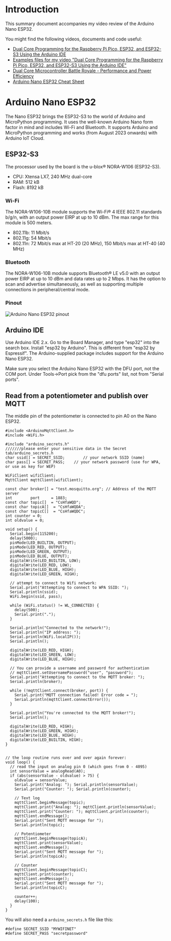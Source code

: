 # Introduction
This summary document accompanies my video review of the Arduino Nano ESP32.

You might find the following videos, documents and code useful:

- [Dual Core Programming for the Raspberry Pi Pico, ESP32, and ESP32-S3 Using the Arduino IDE](https://www.youtube.com/watch?v=w5YigjvSaF4)
- [Examples files for my video "Dual Core Programming for the Raspberry Pi Pico, ESP32, and ESP32-S3 Using the Arduino IDE"](https://github.com/garyexplains/examples/tree/master/Dual_Core_for_RP2040_ESP32_ESP32-S3)
- [Dual Core Microcontroller Battle Royale - Performance and Power Efficiency](https://www.youtube.com/watch?v=CD9c6UK_uis)
- [Arduino Nano ESP32 Cheat Sheet](https://docs.arduino.cc/tutorials/nano-esp32/cheat-sheet)

# Arduino Nano ESP32
The Nano ESP32 brings the ESP32-S3 to the world of Arduino and MicroPython programming. It uses the
well-known Arduino Nano form factor in mind and includes Wi-Fi and Bluetooth. It supports Arduino and MicroPython programming and works (from August 2023 onwards) with Arduino IoT Cloud.

## ESP32-S3
The processor used by the board is the u-blox® NORA-W106 (ESP32-S3).

- CPU: Xtensa LX7, 240 MHz dual-core
- RAM: 512 kB
- Flash: 8192 kB

### Wi-Fi
The NORA-W106-10B module supports the Wi-Fi® 4 IEEE 802.11 standards b/g/n, with an output power EIRP at up
to 10 dBm. The max range for this module is 500 meters.
- 802.11b: 11 Mbit/s
- 802.11g: 54 Mbit/s
- 802.11n: 72 Mbit/s max at HT-20 (20 MHz), 150 Mbit/s max at HT-40 (40 MHz)

### Bluetooth
The NORA-W106-10B module supports Bluetooth® LE v5.0 with an output power EIRP at up to 10 dBm and data
rates up to 2 Mbps. It has the option to scan and advertise simultaneously, as well as supporting multiple
connections in peripheral/central mode.

### Pinout
![Arduino Nano ESP32 pinout](https://github.com/garyexplains/examples/blob/master/arduino%20nano%20esp32%20pinout.jpg)

## Arduino IDE
Use Arduino IDE 2.x. Go to the Board Manager, and type "esp32" into the search box. Install "esp32 by Arduino". This is different from "esp32 by Espressif". The Arduino-supplied package includes support for the Arduino Nano ESP32.

Make sure you select the Arduino Nano ESP32 with the DFU port, not the COM port. Under Tools->Port pick from the "dfu ports" list, not from "Serial ports".

## Read from a potentiometer and publish over MQTT
The middle pin of the potentiometer is connected to pin A0 on the Nano ESP32.

```
#include <ArduinoMqttClient.h>
#include <WiFi.h>

#include "arduino_secrets.h"
///////please enter your sensitive data in the Secret tab/arduino_secrets.h
char ssid[] = SECRET_SSID;        // your network SSID (name)
char pass[] = SECRET_PASS;    // your network password (use for WPA, or use as key for WEP)

WiFiClient wifiClient;
MqttClient mqttClient(wifiClient);

const char broker[] = "test.mosquitto.org"; // Address of the MQTT server
int        port     = 1883;
const char topic[]  = "CsHfaWQD";
const char topicA[]  = "CsHfaWQDA";
const char topicC[]  = "CsHfaWQDC";
int counter = 0;
int oldvalue = 0;

void setup() {
  Serial.begin(115200);
  delay(5000);
  pinMode(LED_BUILTIN, OUTPUT);
  pinMode(LED_RED, OUTPUT);
  pinMode(LED_GREEN, OUTPUT);
  pinMode(LED_BLUE, OUTPUT);
  digitalWrite(LED_BUILTIN, LOW);
  digitalWrite(LED_RED, LOW);
  digitalWrite(LED_BLUE, HIGH);
  digitalWrite(LED_GREEN, HIGH);

  // attempt to connect to Wifi network:
  Serial.print("Attempting to connect to WPA SSID: ");
  Serial.println(ssid);
  WiFi.begin(ssid, pass);

  while (WiFi.status() != WL_CONNECTED) {
    delay(500);
    Serial.print(".");
  }

  Serial.println("Connected to the network!");
  Serial.println("IP address: ");
  Serial.println(WiFi.localIP());
  Serial.println();

  digitalWrite(LED_RED, HIGH);
  digitalWrite(LED_GREEN, LOW);
  digitalWrite(LED_BLUE, HIGH);

  // You can provide a username and password for authentication
  // mqttClient.setUsernamePassword("user", "password");
  Serial.print("Attempting to connect to the MQTT broker: ");
  Serial.println(broker);

  while (!mqttClient.connect(broker, port)) {
    Serial.print("MQTT connection failed! Error code = ");
    Serial.println(mqttClient.connectError());
  }

  Serial.println("You're connected to the MQTT broker!");
  Serial.println();

  digitalWrite(LED_RED, HIGH);
  digitalWrite(LED_GREEN, HIGH);
  digitalWrite(LED_BLUE, HIGH);
  digitalWrite(LED_BUILTIN, HIGH);
}


// the loop routine runs over and over again forever:
void loop() {
  // read the input on analog pin 0 (which goes from 0 - 4095)
  int sensorValue = analogRead(A0);
  if (abs(sensorValue - oldvalue) > 75) {
    oldvalue = sensorValue;
    Serial.print("Analog: "); Serial.println(sensorValue);
    Serial.print("Counter: "); Serial.println(counter);

    // Text log
    mqttClient.beginMessage(topic);
    mqttClient.print("Analog: "); mqttClient.println(sensorValue);
    mqttClient.print("Counter: "); mqttClient.println(counter);
    mqttClient.endMessage();
    Serial.print("Sent MQTT message for ");
    Serial.println(topic);

    // Potentiometer
    mqttClient.beginMessage(topicA);
    mqttClient.print(sensorValue);
    mqttClient.endMessage();
    Serial.print("Sent MQTT message for ");
    Serial.println(topicA);

    // Counter
    mqttClient.beginMessage(topicC);
    mqttClient.print(counter);
    mqttClient.endMessage();
    Serial.print("Sent MQTT message for ");
    Serial.println(topicC);

    counter++;
    delay(100);
  }
}
```

You will also need a `arduino_secrets.h` file like this:
```
#define SECRET_SSID "MYWIFINET"
#define SECRET_PASS "secretpassword"
```
